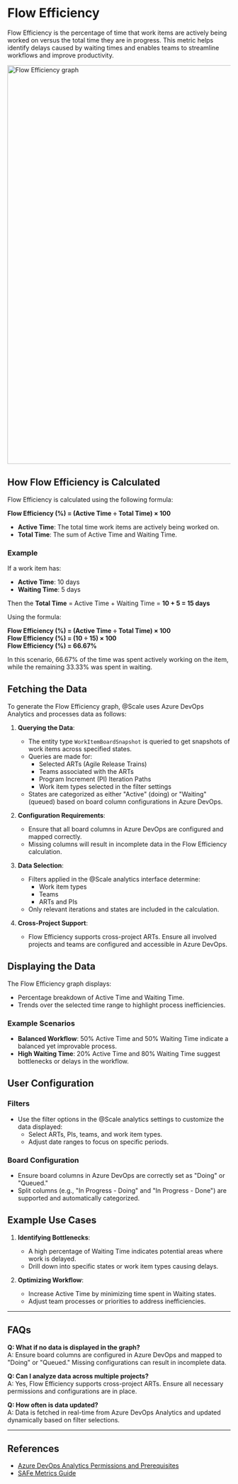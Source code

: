 # Flow Efficiency

Flow Efficiency is the percentage of time that work items are actively being worked on versus the total time they are in progress. This metric helps identify delays caused by waiting times and enables teams to streamline workflows and improve productivity.

<img width="900" alt="Flow Efficiency graph" src="https://github.com/user-attachments/assets/3a2f94cc-6a69-4401-a222-0ec04ed0fd60">


## How Flow Efficiency is Calculated

Flow Efficiency is calculated using the following formula:

**Flow Efficiency (%) = (Active Time ÷ Total Time) × 100**

- **Active Time**: The total time work items are actively being worked on.
- **Total Time**: The sum of Active Time and Waiting Time.

### Example

If a work item has:
- **Active Time**: 10 days
- **Waiting Time**: 5 days

Then the **Total Time** = Active Time + Waiting Time = **10 + 5 = 15 days**

Using the formula:

**Flow Efficiency (%) = (Active Time ÷ Total Time) × 100**  
**Flow Efficiency (%) = (10 ÷ 15) × 100**  
**Flow Efficiency (%) = 66.67%**

In this scenario, 66.67% of the time was spent actively working on the item, while the remaining 33.33% was spent in waiting.



## Fetching the Data

To generate the Flow Efficiency graph, @Scale uses Azure DevOps Analytics and processes data as follows:

1. **Querying the Data**:
   - The entity type `WorkItemBoardSnapshot` is queried to get snapshots of work items across specified states.
   - Queries are made for:
     - Selected ARTs (Agile Release Trains)
     - Teams associated with the ARTs
     - Program Increment (PI) Iteration Paths
     - Work item types selected in the filter settings
   - States are categorized as either "Active" (doing) or "Waiting" (queued) based on board column configurations in Azure DevOps.

2. **Configuration Requirements**:
   - Ensure that all board columns in Azure DevOps are configured and mapped correctly.
   - Missing columns will result in incomplete data in the Flow Efficiency calculation.

3. **Data Selection**:
   - Filters applied in the @Scale analytics interface determine:
     - Work item types
     - Teams
     - ARTs and PIs
   - Only relevant iterations and states are included in the calculation.

4. **Cross-Project Support**:
   - Flow Efficiency supports cross-project ARTs. Ensure all involved projects and teams are configured and accessible in Azure DevOps.

## Displaying the Data

The Flow Efficiency graph displays:
- Percentage breakdown of Active Time and Waiting Time.
- Trends over the selected time range to highlight process inefficiencies.

### Example Scenarios
- **Balanced Workflow**: 50% Active Time and 50% Waiting Time indicate a balanced yet improvable process.
- **High Waiting Time**: 20% Active Time and 80% Waiting Time suggest bottlenecks or delays in the workflow.

## User Configuration

### Filters
- Use the filter options in the @Scale analytics settings to customize the data displayed:
  - Select ARTs, PIs, teams, and work item types.
  - Adjust date ranges to focus on specific periods.

### Board Configuration
- Ensure board columns in Azure DevOps are correctly set as "Doing" or "Queued."
- Split columns (e.g., "In Progress - Doing" and "In Progress - Done") are supported and automatically categorized.


## Example Use Cases

1. **Identifying Bottlenecks**:
   - A high percentage of Waiting Time indicates potential areas where work is delayed.
   - Drill down into specific states or work item types causing delays.

2. **Optimizing Workflow**:
   - Increase Active Time by minimizing time spent in Waiting states.
   - Adjust team processes or priorities to address inefficiencies.

---

## FAQs

**Q: What if no data is displayed in the graph?**  
A: Ensure board columns are configured in Azure DevOps and mapped to "Doing" or "Queued." Missing configurations can result in incomplete data.

**Q: Can I analyze data across multiple projects?**  
A: Yes, Flow Efficiency supports cross-project ARTs. Ensure all necessary permissions and configurations are in place.

**Q: How often is data updated?**  
A: Data is fetched in real-time from Azure DevOps Analytics and updated dynamically based on filter selections.

---

## References

- [Azure DevOps Analytics Permissions and Prerequisites](https://learn.microsoft.com/en-us/azure/devops/report/analytics/analytics-permissions-prerequisites?view=azure-devops)
- [SAFe Metrics Guide](https://www.scaledagileframework.com/metrics)
